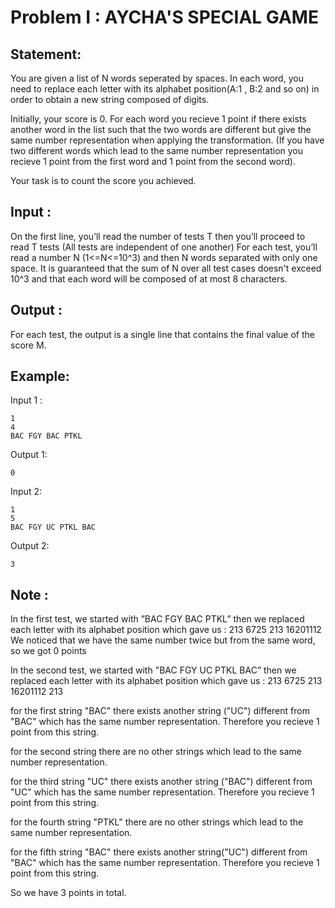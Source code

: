 # Problem I : AYCHA'S SPECIAL GAME

## Statement:



You are given a list of N words seperated by spaces. In each word, you need to replace each letter with its alphabet position(A:1 , B:2 and so on) in order to obtain a new string composed of digits.

Initially, your score is 0. For each word you recieve 1 point if there exists another word in the list such that the two words are different but give the same number representation when applying the transformation. (If you have two different words which lead to the same number representation you recieve 1 point from the first word and 1 point from the second word).

Your task is to count the score you achieved.




## Input :
On the first line, you’ll read the number of tests T then you’ll proceed to read T tests (All tests are independent of one another)
For each test, you’ll read a number N (1<=N<=10^3) and then N words separated with only one space.
It is guaranteed that the sum of N over all test cases doesn't exceed 10^3 and that each word will be composed of at most 8 characters.

## Output :
For each test, the output is a single line that contains the final value of the score M.

## Example:
Input 1 :  

```
1
4
BAC FGY BAC PTKL   
```

Output 1:  

```
0    
```

Input 2:  

```
1
5
BAC FGY UC PTKL BAC
```

Output 2:  

```
3  
```



## Note :

In the first test, we started with ”BAC FGY BAC PTKL” then we replaced each letter with its alphabet position which gave us : 213 6725 213 16201112
We noticed that we have the same number twice but from the same word, so we got 0 points

In the second test, we started with "BAC FGY UC PTKL BAC” then we replaced each letter with its alphabet position which gave us : 213 6725 213 16201112 213

  for the first string "BAC" there exists another string ("UC") different from "BAC" which has the same number representation. Therefore you recieve 1 point from this string.
  
  for the second string there are no other strings which lead to the same number representation.
  
  for the third string "UC" there exists another string ("BAC") different from "UC" which has the same number representation. Therefore you recieve 1 point from this string.
  
  for the fourth string "PTKL" there are no other strings which lead to the same number representation.
  
  for the fifth string "BAC" there exists another string("UC") different from "BAC" which has the same number representation. Therefore you recieve 1 point from this string.
  
So we have 3 points in total.

